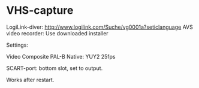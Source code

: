 # VHS-capture

LogiLink-diver: http://www.logilink.com/Suche/vg0001a?seticlanguage
AVS video recorder: Use downloaded installer

Settings: 

Video Composite
PAL-B
Native: YUY2 25fps

SCART-port: bottom slot, set to output.

Works after restart.
